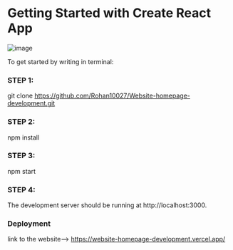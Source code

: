 # Getting Started with Create React App

![image](https://github.com/Rohan10027/Website-homepage-development/assets/90006085/3f4ee0ad-bf6d-4ed8-99ba-ba4e0cd954f1)

To get started by writing in terminal:
### STEP 1: 
git clone https://github.com/Rohan10027/Website-homepage-development.git

### STEP 2:
npm install

### STEP 3:
npm start

### STEP 4:
The development server should be running at http://localhost:3000.

### Deployment
link to the website--> https://website-homepage-development.vercel.app/
